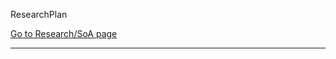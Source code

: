 ResearchPlan

 [Go to Research/SoA page](https://github.com/vitormorais/ResearchPlan/tree/master/1.Research)
***